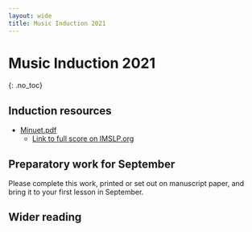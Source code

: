 ```yaml
---
layout: wide
title: Music Induction 2021
---
```


# Music Induction 2021
{: .no_toc}



<!-- 

## Contents
{: .no_toc}

- TOC
{:toc}

 -->

## Induction resources

* [Minuet.pdf](https://github.com/MrReedSWCHS/mrreedswchs.github.io/raw/master/mu-induction2021/Minuet.pdf)
	* [Link to full score on IMSLP.org](https://imslp.org/wiki/Special:ImagefromIndex/64131/torat)

## Preparatory work for September

Please complete this work, printed or set out on manuscript paper, and bring it to your first lesson in September.


## Wider reading

